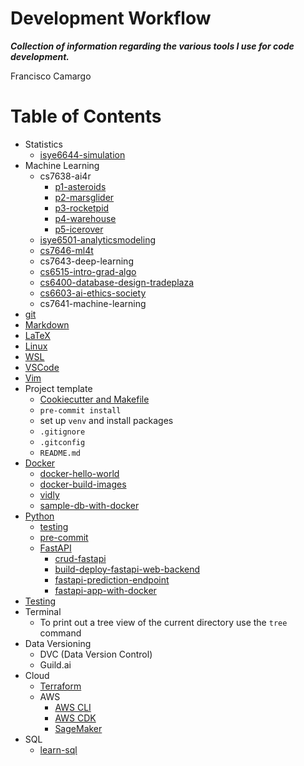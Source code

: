 Development Workflow
====================

***Collection of information regarding the various tools I use for code development.***

Francisco Camargo

# Table of Contents

* Statistics
  * [isye6644-simulation](https://github.com/francisco-camargo/isye6644-simulation)
* Machine Learning
  * cs7638-ai4r
    * [p1-asteroids](https://github.com/francisco-camargo/cs7638-ai4r-p1-asteroids)
    * [p2-marsglider](https://github.com/francisco-camargo/cs7638-ai4r-p2-marsglider)
    * [p3-rocketpid](https://github.com/francisco-camargo/cs7638-ai4r-p3-rocketpid)
    * [p4-warehouse](https://github.com/francisco-camargo/cs7638-ai4r-p4-warehouse)
    * [p5-icerover](https://github.com/francisco-camargo/cs7638-ai4r-p5-icerover)
  * [isye6501-analyticsmodeling](https://github.com/francisco-camargo/isye6501-analyticsmodeling)
  * [cs7646-ml4t](https://github.com/francisco-camargo/cs7646-ml4t)
  * cs7643-deep-learning
  * [cs6515-intro-grad-algo](https://github.com/francisco-camargo/cs6515-intro-grad-algo)
  * [cs6400-database-design-tradeplaza](https://github.com/francisco-camargo/cs6400-database-design-tradeplaza)
  * [cs6603-ai-ethics-society](https://github.com/francisco-camargo/cs6603-ai-ethics-society)
  * cs7641-machine-learning
* [git](src/git/README.md)
* [Markdown](src/markdown/README.md)
* [LaTeX](src/latex/README.md)
* [Linux](src/linux/README.md)
* [WSL](src/wsl/README.md)
* [VSCode](src/vscode/README.md)
* [Vim](src/vim/README.md)
* Project template
  * [Cookiecutter and Makefile](https://www.ianwootten.co.uk/2021/01/07/bootstrapping-python-projects-with-cookiecutter-and-makefiles/)
  * `pre-commit install`
  * set up `venv` and install packages
  * `.gitignore`
  * `.gitconfig`
  * `README.md`
* [Docker](src/docker/README.md)
  * [docker-hello-world](https://github.com/francisco-camargo/docker-hello-world.git)
  * [docker-build-images](https://github.com/francisco-camargo/docker-build-images)
  * [vidly](https://github.com/francisco-camargo/vidly)
  * [sample-db-with-docker](https://github.com/francisco-camargo/sample-db-with-docker)
* [Python](src/python/README.md)
  * [testing](src/python/testing/README.md)
  * [pre-commit](src/python/pre-commit/README.md)
  * [FastAPI](src/python/fastapi/README.md)
    * [crud-fastapi](https://github.com/francisco-camargo/crud-fastapi)
    * [build-deploy-fastapi-web-backend](https://github.com/francisco-camargo/build-deploy-fastapi-web-backend)
    * [fastapi-prediction-endpoint](https://github.com/francisco-camargo/fastapi-prediction-endpoint)
    * [fastapi-app-with-docker](https://github.com/francisco-camargo/fastapi-app-with-docker)
* [Testing](src/testing/README.md)
* Terminal
  * To print out a tree view of the current directory use the `tree` command
* Data Versioning
  * DVC (Data Version Control)
  * Guild.ai
* Cloud
  * [Terraform](src/terraform/README.md)
  * AWS
    * [AWS CLI](src/aws/aws_cli/README.md)
    * [AWS CDK](src/aws/cdk/README.md)
    * [SageMaker](src/aws/sagemaker/README.md)
* SQL
  * [learn-sql](https://github.com/francisco-camargo/learn-sql)
